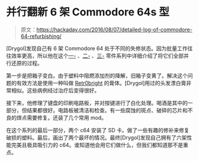 # 并行翻新 6 架 Commodore 64s 型

> 原文：<https://hackaday.com/2016/08/07/detailed-log-of-commodore-64-refurbishing/>

[Drygol]发现自己有 6 架 Commodore 64 处于不同的失修状态。因为批量工作往往效率更高，所以他在这个[一-](https://www.retrohax.net/commodore-64-the-great-refurbishing-2/) 、[二-](https://www.retrohax.net/commodore-64-the-great-refurbishing-part-two/) 、[三-](https://www.retrohax.net/commodore-64-the-great-refurbishing-part-three/) 零件系列中详细介绍了将它们全部并行还原的过程。

第一步是把箱子变白。由于塑料中阻燃添加剂的降解，旧箱子变黄了。解决这个问题的有效方法是使用一种叫做 [Retr0bright](http://hackaday.com/2009/03/02/restoring-yellowed-computer-plastics/) 的膏体。[Drygol]用过的头发漂白膏非常相似。这些病例经过治疗后变得很好。

接下来，他修理了键盘的印刷电路板，并对按键进行了白化处理。喝酒是其中的一部分，但结果都很好。电路板被清洁和检查。有一些腐蚀的斑点、破碎的芯片和不良的焊点需要修复。还装了几个常用 mod。

在这个系列的最后一部分，两个 c64 安装了 SD 卡。做了一些有趣的修补来修复破损的塑料。最后，画出了两个最坏的情况。最终[Drygol]发现自己拥有了六架性能完美且极具吸引力的 c64。谁知道他会用它们做什么，但我们都知道那不是重点。